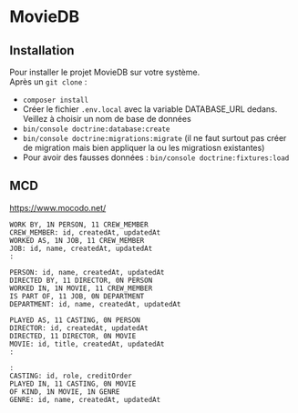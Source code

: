 # MovieDB

## Installation

Pour installer le projet MovieDB sur votre système.  
Après un `git clone` :

- `composer install`
- Créer le fichier `.env.local` avec la variable DATABASE_URL dedans. Veillez à choisir un nom de base de données
- `bin/console doctrine:database:create`
- `bin/console doctrine:migrations:migrate` (il ne faut surtout pas créer de migration mais bien appliquer la ou les migratiosn existantes)
- Pour avoir des fausses données : `bin/console doctrine:fixtures:load`

## MCD

https://www.mocodo.net/

```mocodo
WORK BY, 1N PERSON, 11 CREW_MEMBER
CREW_MEMBER: id, createdAt, updatedAt
WORKED AS, 1N JOB, 11 CREW_MEMBER
JOB: id, name, createdAt, updatedAt
:

PERSON: id, name, createdAt, updatedAt
DIRECTED BY, 11 DIRECTOR, 0N PERSON
WORKED IN, 1N MOVIE, 11 CREW_MEMBER
IS PART OF, 11 JOB, 0N DEPARTMENT
DEPARTMENT: id, name, createdAt, updatedAt

PLAYED AS, 11 CASTING, 0N PERSON
DIRECTOR: id, createdAt, updatedAt
DIRECTED, 11 DIRECTOR, 0N MOVIE
MOVIE: id, title, createdAt, updatedAt
:

:
CASTING: id, role, creditOrder
PLAYED IN, 11 CASTING, 0N MOVIE
OF KIND, 1N MOVIE, 1N GENRE
GENRE: id, name, createdAt, updatedAt
```
